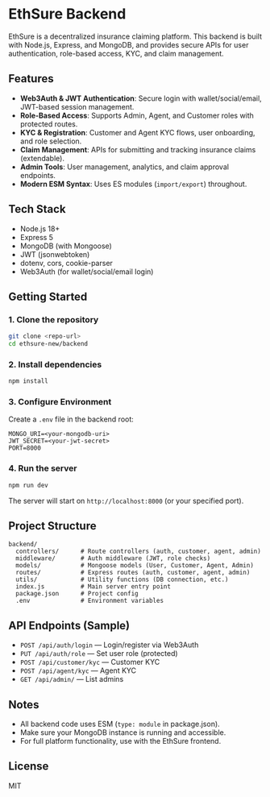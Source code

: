 # EthSure Backend

EthSure is a decentralized insurance claiming platform. This backend is built with Node.js, Express, and MongoDB, and provides secure APIs for user authentication, role-based access, KYC, and claim management.

## Features
- **Web3Auth & JWT Authentication**: Secure login with wallet/social/email, JWT-based session management.
- **Role-Based Access**: Supports Admin, Agent, and Customer roles with protected routes.
- **KYC & Registration**: Customer and Agent KYC flows, user onboarding, and role selection.
- **Claim Management**: APIs for submitting and tracking insurance claims (extendable).
- **Admin Tools**: User management, analytics, and claim approval endpoints.
- **Modern ESM Syntax**: Uses ES modules (`import/export`) throughout.

## Tech Stack
- Node.js 18+
- Express 5
- MongoDB (with Mongoose)
- JWT (jsonwebtoken)
- dotenv, cors, cookie-parser
- Web3Auth (for wallet/social/email login)

## Getting Started

### 1. Clone the repository
```bash
git clone <repo-url>
cd ethsure-new/backend
```

### 2. Install dependencies
```bash
npm install
```

### 3. Configure Environment
Create a `.env` file in the backend root:
```
MONGO_URI=<your-mongodb-uri>
JWT_SECRET=<your-jwt-secret>
PORT=8000
```

### 4. Run the server
```bash
npm run dev
```
The server will start on `http://localhost:8000` (or your specified port).

## Project Structure
```
backend/
  controllers/      # Route controllers (auth, customer, agent, admin)
  middleware/       # Auth middleware (JWT, role checks)
  models/           # Mongoose models (User, Customer, Agent, Admin)
  routes/           # Express routes (auth, customer, agent, admin)
  utils/            # Utility functions (DB connection, etc.)
  index.js          # Main server entry point
  package.json      # Project config
  .env              # Environment variables
```

## API Endpoints (Sample)
- `POST /api/auth/login` — Login/register via Web3Auth
- `PUT /api/auth/role` — Set user role (protected)
- `POST /api/customer/kyc` — Customer KYC
- `POST /api/agent/kyc` — Agent KYC
- `GET /api/admin/` — List admins

## Notes
- All backend code uses ESM (`type: module` in package.json).
- Make sure your MongoDB instance is running and accessible.
- For full platform functionality, use with the EthSure frontend.

## License
MIT
